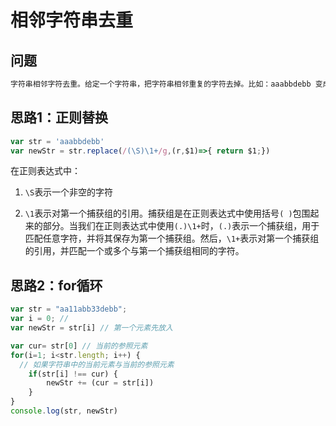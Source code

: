 <!--
 * @Author: lijing
 * @Date: 2023-12-15 23:12:54
 * @LastEditors: lijing
 * @LastEditTime: 2023-12-15 23:30:31
 * @Description: 
-->
# 相邻字符串去重

## 问题

```js
字符串相邻字符去重。给定一个字符串，把字符串相邻重复的字符去掉。比如：aaabbdebb 变成 abdeb
```
## 思路1：正则替换

```js
var str = 'aaabbdebb'
var newStr = str.replace(/(\S)\1+/g,(r,$1)=>{ return $1;})
```
在正则表达式中：

1.  `\S`表示一个非空的字符
    
2.  `\1`表示对第一个捕获组的引用。捕获组是在正则表达式中使用括号`( )`包围起来的部分。当我们在正则表达式中使用`(.)\1+`时，`(.)`表示一个捕获组，用于匹配任意字符，并将其保存为第一个捕获组。然后，`\1+`表示对第一个捕获组的引用，并匹配一个或多个与第一个捕获组相同的字符。
    

## 思路2：for循环

```js
var str = "aa11abb33debb";
var i = 0; // 
var newStr = str[i] // 第一个元素先放入

var cur= str[0] // 当前的参照元素
for(i=1; i<str.length; i++) {
  // 如果字符串中的当前元素与当前的参照元素
    if(str[i] !== cur) {
        newStr += (cur = str[i])
    }
}
console.log(str, newStr)
```
